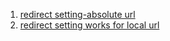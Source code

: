 1. [redirect setting-absolute url](https://stackoverflow.com/questions/39657226/jekyll-redirect-link)
2. [redirect setting works for local url](https://superdevresources.com/redirects-jekyll-github-pages/)